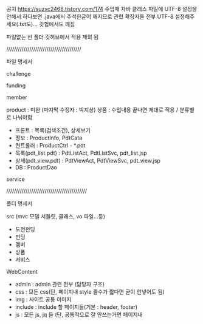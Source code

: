 공지
https://suzxc2468.tistory.com/174
 수업때 자바 클래스 파일에 UTF-8 설정을 안해서 하다보면 .java에서 주석한글이 깨지므로 관련 확장자들 전부 UTF-8 설정해주세요(.txt도)... 깃헙에서도 깨짐

파일없는 빈 폴더 깃허브에서 적용 제외 됨



///////////////////////////////////////


파일 명세서


challenge


funding


member


product : 미완 (마지막 수정자 : 박지상)
 상품 : 수업내용 끝나면 제대로 적용 / 분류별로 나눠야함
 
 - 프론트 : 목록(검색조건), 상세보기
 - 정보 : ProductInfo, PdtCata
 - 컨트롤러 : ProductCtrl - *.pdt
 - 목록(pdt_list.pdt) : PdtListAct, PdtListSvc, pdt_list.jsp
 - 상세(pdt_view.pdt) : PdtViewAct, PdtViewSvc, pdt_view.jsp
 - DB : ProductDao


service



//////////////////////////////////////////

폴더 명세서


src (mvc 모델 서블릿, 클래스, vo 파일...등)
- 도전펀딩
- 펀딩
- 멤버
- 상품
- 서비스



WebContent

- admin : admin 관련 전부 (담당자 구조)
- css : 모든 css(단, 페이지내 style 줄수가 짧다면 굳이 안넣어도 됨)
- img : 사이트 공통 이미지
- include : include 할 페이지들(기본 : header, footer)
- js : 모든 js, jq 들 (단, 공통적으로 잘 안쓰는거면 페이지내 <script>로 해도됨)

 
 
page 
 
 - 도전펀딩 
 - 펀딩 
 - 멤버(마이페이지, 회원가입, 로그인, 장바구니 등.. 담당자 구조 따름) 
 - 상품(가위, 문구 , 주방, etc) 
 - 서비스(고객센터 등... 담당자 구조 따름)

각각의 폴더엔 각각의 페이지에서 주로 사용할 img 폴더가 있고, 도전 펀딩의 경우 유저가 올리는 이미지를 저장할 userimg 폴더가 따로 있음

 

메인(index) 페이지 파일 : mainPage.jsp
 
관리자 페이지 파일 : 


